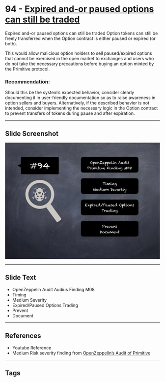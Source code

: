 
# 94 - [Expired and-or paused options can still be traded](./Expired%20and-or%20paused%20options%20can%20still%20be%20traded.md)

Expired and-or paused options can still be traded Option tokens can still be freely transferred when the Option contract is either paused or expired (or both). 

This would allow malicious option holders to sell paused/expired options that cannot be exercised in the open market to exchanges and users who do not take the necessary precautions before buying an option minted by the Primitive protocol.

### Recommendation:
Should this be the system’s expected behavior, consider clearly documenting it in user-friendly documentation so as to raise awareness in option sellers and buyers. Alternatively, if the described behavior is not intended, consider implementing the necessary logic in the Option contract to prevent transfers of tokens during pause and after expiration.
___
## Slide Screenshot
![094.jpg](../../images/7.%20Audit%20Findings%20101/094.jpg)
___
## Slide Text
- OpenZeppelin Audit Audius Finding M08
- Timing
- Medium Severity
- Expired/Paused Options Trading
- Prevent
- Document
___
## References
- Youtube Reference
- Medium Risk severity finding from [OpenZeppelin’s Audit of Primitive](https://blog.openzeppelin.com/primitive-audit/)
___
## Tags

